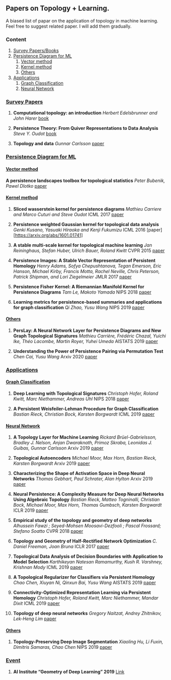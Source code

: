 ## Papers on Topology + Learning.

A biased list of papar on the application of topology in machine learning. Feel free to suggest related paper. I will add them gradually. 

### Content
1. [Survey Papers/Books ](#survey-papers)
2. [Persistence Diagram for ML ](#models)
    1. [Vector method](#kernel-method)
    1. [Kernel method](#kernel-method)
    1. [Others](#Others)
3. [Applications](#applications)
    1. [Graph Classification ](#graph-classification)
    1. [Neural Network](#neural-network)

### [Survey Papers](#content)

1. **Computational topology: an introduction**
*Herbert Edelsbrunner and John Harer* [book](https://www.maths.ed.ac.uk/~v1ranick/papers/edelcomp.pdf)

1. **Persistence Theory: From Quiver Representations to Data Analysis**
  *Steve Y. Oudot* [book](https://geometrica.saclay.inria.fr/team/Steve.Oudot/books/o-pt-fqrtda-15/surv-209.pdf)

1. **Topology and data**
*Gunnar Carlsson* [paper](https://www.ams.org/journals/bull/2009-46-02/S0273-0979-09-01249-X/)


### [Persistence Diagram for ML](#content)

#### [Vector method](#content)
**A persistence landscapes toolbox for topological statistics**
*Peter Bubenik, Pawel Dlotko* [paper](https://arxiv.org/abs/1501.00179)

#### [Kernel method](#content)

1. **Sliced wasserstein kernel for persistence diagrams**
*Mathieu Carriere and Marco Cuturi and Steve Oudot*  ICML 2017 [paper](https://arxiv.org/abs/1706.03358)

1. **Persistence weighted Gaussian kernel for topological data analysis**
*Genki Kusano, Yasuaki Hiraoka and Kenji Fukumizu* ICML 2016 [paper][https://arxiv.org/abs/1601.01741]

1. **A stable multi-scale kernel for topological machine learning**
*Jan Reininghaus, Stefan Huber, Ulrich Bauer, Roland Kwitt* CVPR 2015 [paper](https://arxiv.org/abs/1412.6821)

1. **Persistence Images: A Stable Vector Representation of
Persistent Homology**
*Henry Adams, Sofya Chepushtanova, Tegan Emerson, Eric Hanson, Michael Kirby, Francis Motta, Rachel Neville, Chris Peterson, Patrick Shipman, and Lori Ziegelmeier* JMLR 2017 [paper](http://www.jmlr.org/papers/volume18/16-337/16-337.pdf)

1. **Persistence Fisher Kernel: A Riemannian Manifold Kernel for Persistence Diagrams**
*Tam Le, Makoto Yamada* NIPS 2018 [paper](https://arxiv.org/abs/1802.03569)

1. **Learning metrics for persistence-based summaries and applications for graph classification**
*Qi Zhao, Yusu Wang* NIPS 2019 [paper](https://arxiv.org/abs/1904.12189)

#### [Others](#content)
1. **PersLay: A Neural Network Layer for Persistence Diagrams and New Graph Topological Signatures**
*Mathieu Carrière, Frédéric Chazal, Yuichi Ike, Théo Lacombe, Martin Royer, Yuhei Umeda* AISTATS 2019 [paper](https://arxiv.org/abs/1904.09378)

1. **Understanding the Power of Persistence Pairing via Permutation Test**
*Chen Cai, Yusu Wang* Arxiv 2020 [paper](https://arxiv.org/abs/2001.06058)

### [Applications](#content)
#### [Graph Classification](#content)

1. **Deep Learning with Topological Signatures**
*Christoph Hofer, Roland Kwitt, Marc Niethammer, Andreas Uhl* NIPS 2018 [paper](https://arxiv.org/abs/1707.04041)

1. **A Persistent Weisfeiler-Lehman Procedure for Graph Classification**
*Bastian Rieck, Christian Bock, Karsten Borgwardt* ICML 2019 [paper](http://proceedings.mlr.press/v97/rieck19a.html)

#### [Neural Network](#content)

1. **A Topology Layer for Machine Learning**
*Rickard Brüel-Gabrielsson, Bradley J. Nelson, Anjan Dwaraknath, Primoz Skraba, Leonidas J. Guibas, Gunnar Carlsson*  Arxiv 2019 [paper](https://arxiv.org/abs/1905.12200)
1. **Topological Autoencoders**
*Michael Moor, Max Horn, Bastian Rieck, Karsten Borgwardt* Arxiv 2019 [paper](https://arxiv.org/abs/1906.00722)
1. **Characterizing the Shape of Activation Space in Deep Neural Networks**
*Thomas Gebhart, Paul Schrater, Alan Hylton* Arxiv 2019 [paper](https://arxiv.org/abs/1901.09496)
1. **Neural Persistence: A Complexity Measure for Deep Neural Networks Using Algebraic Topology**
*Bastian Rieck, Matteo Togninalli, Christian Bock, Michael Moor, Max Horn, Thomas Gumbsch, Karsten Borgwardt* ICLR 2019 [paper](https://arxiv.org/abs/1812.09764)
1. **Empirical study of the topology and geometry of deep networks**
*Alhussein Fawzi ; Seyed-Mohsen Moosavi-Dezfooli ; Pascal Frossard; Stefano Soatto* CVPR 2018 [paper](http://openaccess.thecvf.com/content_cvpr_2018/papers/Fawzi_Empirical_Study_of_CVPR_2018_paper.pdf)
1. **Topology and Geometry of Half-Rectified Network Optimization**
*C. Daniel Freeman, Joan Bruna* ICLR 2017 [paper](https://arxiv.org/abs/1611.01540)
1. **Topological Data Analysis of Decision Boundaries with Application to Model Selection**
*Karthikeyan Natesan Ramamurthy, Kush R. Varshney, Krishnan Mody*  ICML 2019 [paper](https://arxiv.org/abs/1805.09949)
1. **A Topological Regularizer for Classifiers via Persistent Homology**
*Chao Chen, Xiuyan Ni, Qinxun Bai, Yusu Wang* AISTATS 2019 [paper](https://arxiv.org/abs/1806.10714)

1. **Connectivity-Optimized Representation Learning via Persistent Homology**
*Christoph Hofer, Roland Kwitt, Marc Niethammer, Mandar Dixit* ICML 2019 [paper](http://proceedings.mlr.press/v97/hofer19a.html)

1. **Topology of deep neural networks**
*Gregory Naitzat, Andrey Zhitnikov, Lek-Heng Lim* [paper](https://openreview.net/forum?id=SkgBfaNKPr)

#### [Others](#content)
1. **Topology-Preserving Deep Image Segmentation**
*Xiaoling Hu, Li Fuxin, Dimitris Samaras, Chao Chen* NIPS 2019 [paper](https://arxiv.org/abs/1906.05404)


### [Event](#content)

1. **AI Institute “Geometry of Deep Learning” 2019**
   [Link](https://www.microsoft.com/en-us/research/event/ai-institute-2019/)